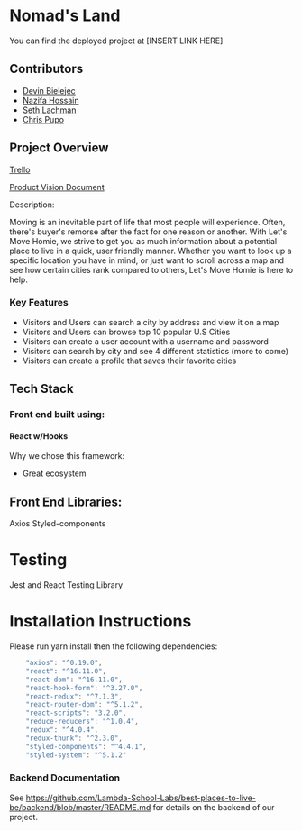 # Nomad's Land

You can find the deployed project at [INSERT LINK HERE]

## Contributors

- [Devin Bielejec](https://github.com/Devin-Bielejec)
- [Nazifa Hossain](https://github.com/ampers-and)
- [Seth Lachman](https://github.com/stlachman)
- [Chris Pupo](https://github.com/ChrisPupo22)

## Project Overview

[Trello](https://trello.com/b/Ff6i9yiF/best-places-to-live)

[Product Vision Document](https://www.notion.so/Best-Places-to-Live-57d6b61b6248443484edaf4d8e0e9092)

Description:

Moving is an inevitable part of life that most people will experience. Often, there's buyer's remorse after the fact for one reason or another. With Let's Move Homie, we strive to get you as much information about a potential place to live in a quick, user friendly manner. Whether you want to look up a specific location you have in mind, or just want to scroll across a map and see how certain cities rank compared to others, Let's Move Homie is here to help.

### Key Features

- Visitors and Users can search a city by address and view it on a map
- Visitors and Users can browse top 10 popular U.S Cities
- Visitors can create a user account with a username and password
- Visitors can search by city and see 4 different statistics (more to come)
- Visitors can create a profile that saves their favorite cities

## Tech Stack

### Front end built using:

#### React w/Hooks

Why we chose this framework:

- Great ecosystem

## Front End Libraries:

Axios
Styled-components

# Testing

Jest and React Testing Library

# Installation Instructions

Please run yarn install then the following dependencies:

```js
    "axios": "^0.19.0",
    "react": "^16.11.0",
    "react-dom": "^16.11.0",
    "react-hook-form": "^3.27.0",
    "react-redux": "^7.1.3",
    "react-router-dom": "^5.1.2",
    "react-scripts": "3.2.0",
    "reduce-reducers": "^1.0.4",
    "redux": "^4.0.4",
    "redux-thunk": "^2.3.0",
    "styled-components": "^4.4.1",
    "styled-system": "^5.1.2"
```

### Backend Documentation

See https://github.com/Lambda-School-Labs/best-places-to-live-be/backend/blob/master/README.md for details on the backend of our project.
